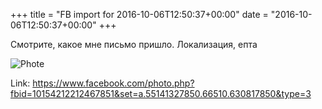 +++
title = "FB import for 2016-10-06T12:50:37+00:00"
date = "2016-10-06T12:50:37+00:00"
+++

Смотрите, какое мне письмо пришло. Локализация, епта

![Phote](https://scontent.xx.fbcdn.net/v/t1.0-0/s130x130/14581443_10154212212467851_3243010963087573102_n.jpg?oh=7fcda55ad41dd7a7687f9f3a3e91b8e3&oe=59624C34)


Link: https://www.facebook.com/photo.php?fbid=10154212212467851&set=a.55141327850.66510.630817850&type=3
